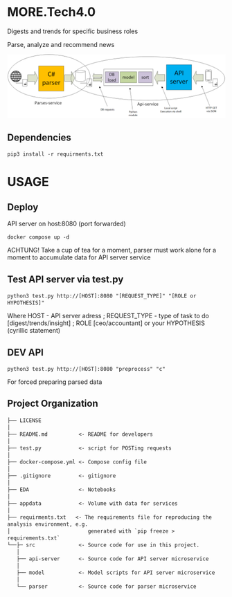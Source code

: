 # MORE.Tech4.0
Digests and trends for specific business roles

Parse, analyze and recommend news

![alt text](appdata/arch.png)

## Dependencies
```
pip3 install -r requirments.txt
```
# USAGE
## Deploy
API server on host:8080 (port forwarded)
```
docker compose up -d
```
ACHTUNG! Take a cup of tea for a moment, parser must work alone for a moment to accumulate data for API server service 

## Test API server via test.py
```
python3 test.py http://[HOST]:8080 "[REQUEST_TYPE]" "[ROLE or HYPOTHESIS]"
```
Where HOST - API server adress ; REQUEST_TYPE - type of task to do [digest/trends/insight] ; ROLE [ceo/accountant] or your HYPOTHESIS (cyrillic statement)

## DEV API
```
python3 test.py http://[HOST]:8080 "preprocess" "c"
```
For forced preparing parsed data 


Project Organization
------------

    ├── LICENSE
    │
    ├── README.md          <- README for developers
    │
    ├── test.py            <- script for POSTing requests
    │
    ├── docker-compose.yml <- Compose config file
    │
    ├── .gitignore         <- gitignore
    │
    ├── EDA                <- Notebooks
    │
    ├── appdata            <- Volume with data for services
    │
    ├── requirments.txt   <- The requirements file for reproducing the analysis environment, e.g.
    │                         generated with `pip freeze > requirements.txt`
    └──├─ src              <- Source code for use in this project.
       │
       ├── api-server      <- Source code for API server microservice
       │
       ├── model           <- Model scripts for API server microservice
       │
       └── parser          <- Source code for parser microservice
       
